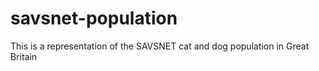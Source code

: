 # savsnet-population
This is a representation of the SAVSNET cat and dog population in Great Britain
